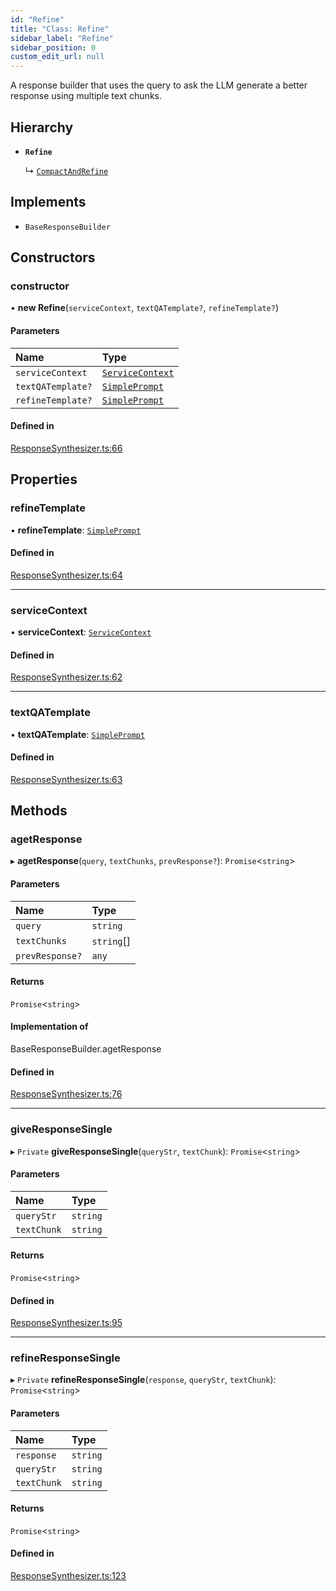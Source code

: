 ```yaml
---
id: "Refine"
title: "Class: Refine"
sidebar_label: "Refine"
sidebar_position: 0
custom_edit_url: null
---
```


A response builder that uses the query to ask the LLM generate a better response using multiple text chunks.

## Hierarchy

- **`Refine`**

  ↳ [`CompactAndRefine`](CompactAndRefine.md)

## Implements

- `BaseResponseBuilder`

## Constructors

### constructor

• **new Refine**(`serviceContext`, `textQATemplate?`, `refineTemplate?`)

#### Parameters

| Name | Type |
| :------ | :------ |
| `serviceContext` | [`ServiceContext`](../interfaces/ServiceContext.md) |
| `textQATemplate?` | [`SimplePrompt`](../modules.md#simpleprompt) |
| `refineTemplate?` | [`SimplePrompt`](../modules.md#simpleprompt) |

#### Defined in

[ResponseSynthesizer.ts:66](https://github.com/run-llama/LlamaIndexTS/blob/1a39403/packages/core/src/ResponseSynthesizer.ts#L66)

## Properties

### refineTemplate

• **refineTemplate**: [`SimplePrompt`](../modules.md#simpleprompt)

#### Defined in

[ResponseSynthesizer.ts:64](https://github.com/run-llama/LlamaIndexTS/blob/1a39403/packages/core/src/ResponseSynthesizer.ts#L64)

___

### serviceContext

• **serviceContext**: [`ServiceContext`](../interfaces/ServiceContext.md)

#### Defined in

[ResponseSynthesizer.ts:62](https://github.com/run-llama/LlamaIndexTS/blob/1a39403/packages/core/src/ResponseSynthesizer.ts#L62)

___

### textQATemplate

• **textQATemplate**: [`SimplePrompt`](../modules.md#simpleprompt)

#### Defined in

[ResponseSynthesizer.ts:63](https://github.com/run-llama/LlamaIndexTS/blob/1a39403/packages/core/src/ResponseSynthesizer.ts#L63)

## Methods

### agetResponse

▸ **agetResponse**(`query`, `textChunks`, `prevResponse?`): `Promise`<`string`\>

#### Parameters

| Name | Type |
| :------ | :------ |
| `query` | `string` |
| `textChunks` | `string`[] |
| `prevResponse?` | `any` |

#### Returns

`Promise`<`string`\>

#### Implementation of

BaseResponseBuilder.agetResponse

#### Defined in

[ResponseSynthesizer.ts:76](https://github.com/run-llama/LlamaIndexTS/blob/1a39403/packages/core/src/ResponseSynthesizer.ts#L76)

___

### giveResponseSingle

▸ `Private` **giveResponseSingle**(`queryStr`, `textChunk`): `Promise`<`string`\>

#### Parameters

| Name | Type |
| :------ | :------ |
| `queryStr` | `string` |
| `textChunk` | `string` |

#### Returns

`Promise`<`string`\>

#### Defined in

[ResponseSynthesizer.ts:95](https://github.com/run-llama/LlamaIndexTS/blob/1a39403/packages/core/src/ResponseSynthesizer.ts#L95)

___

### refineResponseSingle

▸ `Private` **refineResponseSingle**(`response`, `queryStr`, `textChunk`): `Promise`<`string`\>

#### Parameters

| Name | Type |
| :------ | :------ |
| `response` | `string` |
| `queryStr` | `string` |
| `textChunk` | `string` |

#### Returns

`Promise`<`string`\>

#### Defined in

[ResponseSynthesizer.ts:123](https://github.com/run-llama/LlamaIndexTS/blob/1a39403/packages/core/src/ResponseSynthesizer.ts#L123)
